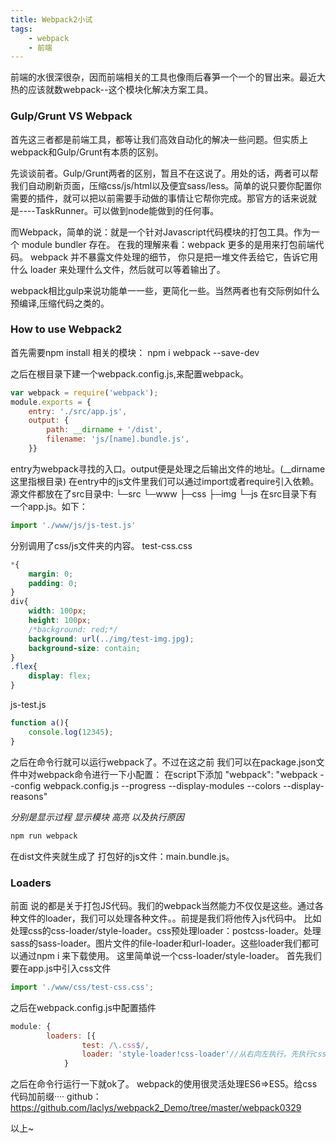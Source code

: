 ```yaml
---
title: Webpack2小试
tags: 
	- webpack
	- 前端
---
```


前端的水很深很杂，因而前端相关的工具也像雨后春笋一个一个的冒出来。最近大热的应该就数webpack--这个模块化解决方案工具。

### Gulp/Grunt VS Webpack

首先这三者都是前端工具，都等让我们高效自动化的解决一些问题。但实质上webpack和Gulp/Grunt有本质的区别。

先谈谈前者。Gulp/Grunt两者的区别，暂且不在这说了。用处的话，两者可以帮我们自动刷新页面，压缩css/js/html以及便宜sass/less。简单的说只要你配置你需要的插件，就可以把以前需要手动做的事情让它帮你完成。那官方的话来说就是----TaskRunner。可以做到node能做到的任何事。

而Webpack，简单的说：就是一个针对Javascript代码模块的打包工具。作为一个 module bundler 存在。
在我的理解来看：webpack 更多的是用来打包前端代码。 webpack 并不暴露文件处理的细节，
你只是把一堆文件丢给它，告诉它用什么 loader 来处理什么文件，然后就可以等着输出了。

webpack相比gulp来说功能单一一些，更简化一些。当然两者也有交际例如什么预编译,压缩代码之类的。

<!-- more -->

### How to use Webpack2

首先需要npm install 相关的模块：
	npm i webpack --save-dev

之后在根目录下建一个webpack.config.js,来配置webpack。
```javascript
var webpack = require('webpack');
module.exports = {
    entry: './src/app.js',
    output: {
        path: __dirname + '/dist',
        filename: 'js/[name].bundle.js',
    }}
```
entry为webpack寻找的入口。output便是处理之后输出文件的地址。(\__dirname这里指根目录)
在entry中的js文件里我们可以通过import或者require引入依赖。
源文件都放在了src目录中:
└─src
    └─www
        ├─css
        ├─img
        └─js
在src目录下有一个app.js。如下：
```javascript
import './www/js/js-test.js'
```
分别调用了css/js文件夹的内容。
test-css.css
```css
*{
    margin: 0;
    padding: 0;
}
div{
    width: 100px;
    height: 100px;
    /*background: red;*/
    background: url(../img/test-img.jpg);
    background-size: contain;
}
.flex{
    display: flex;
}
```
js-test.js
```javascript
function a(){
    console.log(12345);
}
```
之后在命令行就可以运行webpack了。不过在这之前 我们可以在package.json文件中对webpack命令进行一下小配置：
在script下添加
	    "webpack": "webpack --config webpack.config.js --progress --display-modules --colors --display-reasons"

*分别是显示过程 显示模块 高亮 以及执行原因*

```bash
npm run webpack
```
在dist文件夹就生成了 打包好的js文件：main.bundle.js。

### Loaders

前面 说的都是关于打包JS代码。我们的webpack当然能力不仅仅是这些。通过各种文件的loader，我们可以处理各种文件。。前提是我们将他传入js代码中。
比如处理css的css-loader/style-loader。css预处理loader：postcss-loader。处理sass的sass-loader。图片文件的file-loader和url-loader。这些loader我们都可以通过npm i 来下载使用。
这里简单说一个css-loader/style-loader。
首先我们要在app.js中引入css文件
```javascript
import './www/css/test-css.css';
```
之后在webpack.config.js中配置插件
```javascript
module: {
        loaders: [{
                test: /\.css$/,
                loader: 'style-loader!css-loader'//从右向左执行。先执行css-loader，再执行style-loader
            }
```
之后在命令行运行一下就ok了。
webpack的使用很灵活处理ES6=>ES5。给css代码加前缀····
github：https://github.com/laclys/webpack2_Demo/tree/master/webpack0329

以上~